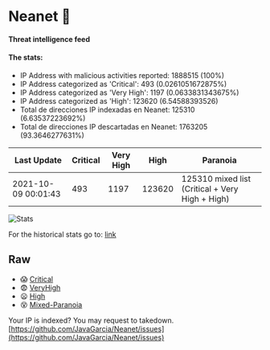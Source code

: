 # Neanet :hocho:
#### Threat intelligence feed
#### The stats:

- IP Address with malicious activities reported: 1888515 (100%)
- IP Address categorized as 'Critical':  493 (0.0261051672875%)
- IP Address categorized as 'Very High':  1197 (0.0633831343675%)
- IP Address categorized as 'High':  123620 (6.54588393526)
- Total de direcciones IP indexadas en Neanet:  125310 (6.63537223692%)
- Total de direcciones IP descartadas en Neanet:  1763205 (93.3646277631%)

| Last Update | Critical | Very High | High | Paranoia |
| --- | --- | --- | --- | --- |
| 2021-10-09 00:01:43 | 493 | 1197 | 123620 | 125310 mixed list (Critical + Very High + High)|

![Stats](https://docs.google.com/spreadsheets/d/e/2PACX-1vSnaNMIXVabIpDJjufMlzH7poXnshF3mgd8Is1g9ytUEzVsP5my4Trn8f-xkoLLQ38xpL3HtmUexLo6/pubchart?oid=501124687&format=image)

For the historical stats go to: [link](/stats.csv)
## Raw
- :scream: [Critical](https://raw.githubusercontent.com/JavaGarcia/Neanet/master/blacklists/neanet_critical.txt)
- :fearful: [VeryHigh](https://raw.githubusercontent.com/JavaGarcia/Neanet/master/blacklists/neanet_veryHigh.txtt)
- :frowning: [High](https://raw.githubusercontent.com/JavaGarcia/Neanet/master/blacklists/neanet_high.txt)
- :dizzy_face: [Mixed-Paranoia](https://raw.githubusercontent.com/JavaGarcia/Neanet/master/blacklists/neanet_all.txt)


Your IP is indexed? You may request to takedown. [https://github.com/JavaGarcia/Neanet/issues](https://github.com/JavaGarcia/Neanet/issues)













































































































































































































































































































































































































































































































































































































































































































































































































































































































































































































































































































































































































































































































































































































































































































































































































































































































































































































































































































































































































































































































































































































































































































































































































































































































































































































































































































































































































































































































































































































































































































































































































































































































































































































































































































































































































































































































































































































































































































































































































































































































































































































































































































































































































































































































































































































































































































































































































































































































































































































































































































































































































































































































































































































































































































































































































































































































































































































































































































































































































































































































































































































































































































































































































































































































































































































































































































































































































































































































































































































































































































































































































































































































































































































































































































































































































































































































































































































































































































































































































































































































































































































































































































































































































































































































































































































































































































































































































































































































































































































































































































































































































































































































































































































































































































































